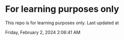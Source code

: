 # For learning purposes only
This repo is for learning purposes only.
Last updated at

Friday, February 2, 2024 2:06:41 AM

